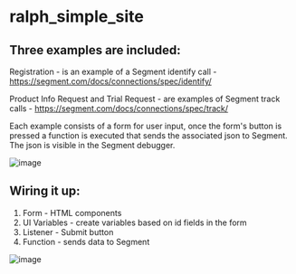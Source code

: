# ralph_simple_site

Three examples are included:
----------------------------
Registration - is an example of a Segment identify call - https://segment.com/docs/connections/spec/identify/

Product Info Request and Trial Request - are examples of Segment track calls - https://segment.com/docs/connections/spec/track/

Each example consists of a form for user input, once the form's button is pressed a function is executed that sends the associated json to Segment.  The json is visible in the Segment debugger.

![image](https://user-images.githubusercontent.com/104518622/197042569-d5f12002-c0d0-478f-a94c-7653af1a3b7b.png)



Wiring it up:
-------------
1) Form - HTML components
2) UI Variables - create variables based on id fields in the form 
3) Listener - Submit button
4) Function - sends data to Segment


![image](https://user-images.githubusercontent.com/104518622/191780417-e23642a7-8aa2-481b-9904-6e2d484ef6ee.png)
